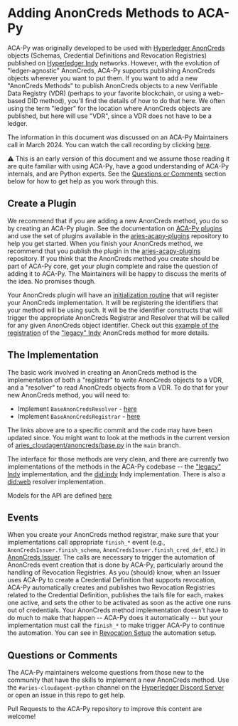 # Adding AnonCreds Methods to ACA-Py

ACA-Py was originally developed to be used with [Hyperledger AnonCreds] objects (Schemas,
Credential Definitions and Revocation Registries) published on [Hyperledger Indy] networks. However,
with the evolution of "ledger-agnostic" AnonCreds, ACA-Py supports publishing AnonCreds objects wherever
you want to put them. If you want to add a new "AnonCreds Methods" to publish AnonCreds
objects to a new Verifiable Data Registry (VDR) (perhaps to your favorite blockchain, or using a web-based DID method),
you'll find the details of how to do that here. We often using the term "ledger" for the
location where AnonCreds objects are published, but here will use "VDR", since a VDR does
not have to be a ledger.

[Hyperledger AnonCreds]: https://www.hyperledger.org/projects/anoncreds
[Hyperledger Indy]: https://www.hyperledger.org/projects/hyperledger-indy

The information in this document was discussed on an ACA-Py Maintainers call in March 2024.
You can watch the call recording by clicking [here](https://youtu.be/tJXY4IM-2l8).

:warning: This is an early version of this document and we assume those reading it
are quite familiar with using ACA-Py, have a good understanding of ACA-Py internals, and are
Python experts. See the [Questions or Comments](#questions-or-comments) section below
for how to get help as you work through this.

[Hyperledger Discord Server]: https://discord.gg/hyperledger

## Create a Plugin

We recommend that if you are adding a new AnonCreds method, you do so by creating an ACA-Py plugin.
See the documentation on [ACA-Py plugins] and use the set of plugins available in the [aries-acapy-plugins]
repository to help you get started. When you finish your AnonCreds method, we recommend that you publish the plugin
in the [aries-acapy-plugins] repository. If you think that the AnonCreds method you create should
be part of ACA-Py core, get your plugin complete and raise the question of adding it to ACA-Py. The
Maintainers will be happy to discuss the merits of the idea. No promises though.

[ACA-Py plugins]: ./PlugIns.md
[aries-acapy-plugins]: https://github.com/hyperledger/aries-acapy-plugins

Your AnonCreds plugin will have an [initialization routine] that will register your AnonCreds
implementation. It will be registering the identifiers that your method will be using such. It
will be the identifier constructs that will trigger the appropriate AnonCreds Registrar and
Resolver that will be called for any given AnonCreds object identifier. Check out this
[example of the registration] of the ["legacy" Indy] AnonCreds method for more details.

[initialization routine]: https://github.com/hyperledger/aries-cloudagent-python/blob/0.12.1rc1/aries_cloudagent/anoncreds/__init__.py
[example of the registration]: https://github.com/hyperledger/aries-cloudagent-python/blob/0.12.1rc1/aries_cloudagent/anoncreds/default/legacy_indy/registry.py

## The Implementation

The basic work involved in creating an AnonCreds method is the implementation of both a "registrar" to
write AnonCreds objects to a VDR, and a "resolver" to read AnonCreds objects from a VDR. To do
that for your new AnonCreds method, you will need to:

- Implement `BaseAnonCredsResolver` - [here](https://github.com/hyperledger/aries-cloudagent-python/blob/1786553ffea244c67d82ceaa3f1793dd1ec1c0f5/aries_cloudagent/anoncreds/base.py#L113)
- Implement `BaseAnonCredsRegistrar` - [here](https://github.com/hyperledger/aries-cloudagent-python/blob/1786553ffea244c67d82ceaa3f1793dd1ec1c0f5/aries_cloudagent/anoncreds/base.py#L139)

The links above are to a specific commit and the code may have been updated since. You might want to
look at the methods in the current version of [aries_cloudagent/anoncreds/base.py](https://github.com/hyperledger/aries-cloudagent-python/blob/0.12.1rc1/aries_cloudagent/anoncreds/base.py) in the `main` branch.

The interface for those methods are very clean, and there are currently two implementations of the 
methods in the ACA-Py codebase -- the ["legacy" Indy] implementation, and the [did:indy] Indy implementation.
There is also a [did:web] resolver implementation.

["legacy" Indy]: https://github.com/hyperledger/aries-cloudagent-python/tree/0.12.1rc1/aries_cloudagent/anoncreds/default/legacy_indy
[did:indy]: https://github.com/hyperledger/aries-cloudagent-python/tree/0.12.1rc1/aries_cloudagent/anoncreds/default/did_indy
[did:web]: https://github.com/hyperledger/aries-cloudagent-python/tree/0.12.1rc1/aries_cloudagent/anoncreds/default/did_web

Models for the API are defined [here](https://github.com/hyperledger/aries-cloudagent-python/tree/0.12.1rc1/aries_cloudagent/anoncreds/models)

## Events

When you create your AnonCreds method registrar, make sure that your implementations call appropriate
`finish_*` event (e.g., `AnonCredsIssuer.finish_schema`, `AnonCredsIssuer.finish_cred_def`, etc.) in
[AnonCreds Issuer]. The calls are necessary to trigger the automation of AnonCreds event creation that
is done by ACA-Py, particularly around the handling of Revocation Registries. As you (should) know, when
an Issuer uses ACA-Py to create a Credential Definition that supports revocation, ACA-Py automatically
creates and publishes two Revocation Registries related to the Credential Definition, publishes the tails
file for each, makes one active, and sets the other to be activated as soon as the active one runs out of
credentials. Your AnonCreds method implementation doesn't have to do much to make that happen -- ACA-Py
does it automatically -- but your implementation must call the `finish_*` to make trigger ACA-Py to continue
the automation. You can see in [Revocation Setup] the automation setup.

[AnonCreds Issuer]: https://github.com/hyperledger/aries-cloudagent-python/blob/0.12.1rc1/aries_cloudagent/anoncreds/issuer.py#L56
[Revocation Setup]: https://github.com/hyperledger/aries-cloudagent-python/blob/0.12.1rc1/aries_cloudagent/anoncreds/revocation_setup.py

## Questions or Comments

The ACA-Py maintainers welcome questions from those new to the community that
have the skills to implement a new AnonCreds method. Use the `#aries-cloudagent-python` channel
on the [Hyperledger Discord Server] or open an issue in this repo to get help.

Pull Requests to the ACA-Py repository to improve this content are welcome!
